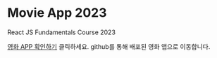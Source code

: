 # Movie App 2023

React JS Fundamentals Course 2023

[영화 APP 확인하기](https://jinieeee.github.io/movie_app_2023) 클릭하세요.
github를 통해 배포된 영화 앱으로 이동합니다.